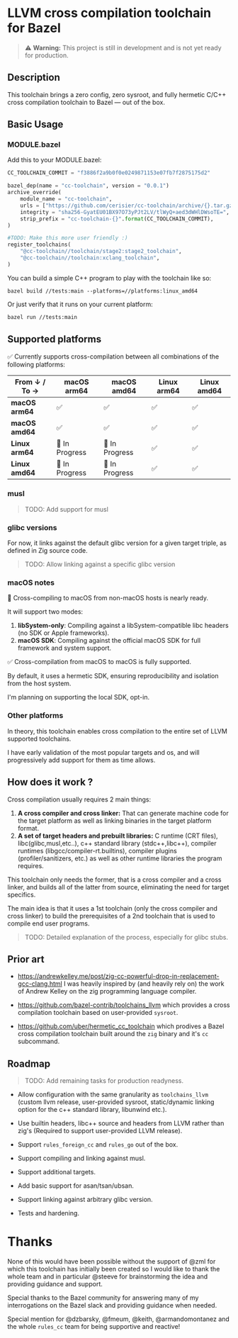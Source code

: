 # LLVM cross compilation toolchain for Bazel

> ⚠️ **Warning:** This project is still in development and is not yet ready for production.

## Description

This toolchain brings a zero config, zero sysroot, and fully hermetic C/C++ cross compilation toolchain to Bazel — out of the box.

## Basic Usage

### MODULE.bazel

Add this to your MODULE.bazel:
```python
CC_TOOLCHAIN_COMMIT = "f3886f2a9b0f0e0249871153e07fb7f2875175d2"

bazel_dep(name = "cc-toolchain", version = "0.0.1")
archive_override(
    module_name = "cc-toolchain",
    urls = ["https://github.com/cerisier/cc-toolchain/archive/{}.tar.gz".format(CC_TOOLCHAIN_COMMIT)],
    integrity = "sha256-GyatEU01BX97O73yPJt2LV/tlWyQ+aed3dWHlDWsoTE=",
    strip_prefix = "cc-toolchain-{}".format(CC_TOOLCHAIN_COMMIT),
)

#TODO: Make this more user friendly :)
register_toolchains(
    "@cc-toolchain//toolchain/stage2:stage2_toolchain",
    "@cc-toolchain//toolchain:xclang_toolchain",
)
```

You can build a simple C++ program to play with the toolchain like so:
```
bazel build //tests:main --platforms=//platforms:linux_amd64
```

Or just verify that it runs on your current platform:
```sh
bazel run //tests:main
```

## Supported platforms

✅ Currently supports cross-compilation between all combinations of the following platforms:

| From ↓ / To → | macOS arm64 | macOS amd64 | Linux arm64 | Linux amd64 |
|---------------|-------------|-------------|-------------|-------------|
| **macOS arm64**  | ✅          | ✅          | ✅          | ✅          |
| **macOS amd64**  | ✅          | ✅          | ✅          | ✅          |
| **Linux arm64**  | 🚧 In Progress   | 🚧 In Progress   | ✅          | ✅          |
| **Linux amd64**  | 🚧 In Progress   | 🚧 In Progress   | ✅          | ✅          |

### musl

> TODO: Add support for musl

### glibc versions

For now, it links against the default glibc version for a given target triple, as defined in Zig source code.

> TODO: Allow linking against a specific glibc version

### macOS notes

🚧 Cross-compiling to macOS from non-macOS hosts is nearly ready.

It will support two modes:

1.	**libSystem-only**: Compiling against a libSystem-compatible libc headers (no SDK or Apple frameworks).
2.	**macOS SDK**: Compiling against the official macOS SDK for full framework and system support.

✅ Cross-compilation from macOS to macOS is fully supported.

By default, it uses a hermetic SDK, ensuring reproducibility and isolation from the host system.

I'm planning on supporting the local SDK, opt-in.

### Other platforms

In theory, this toolchain enables cross compilation to the entire set of LLVM supported toolchains.

I have early validation of the most popular targets and os, and will progressively add support for them as time allows.

## How does it work ?

Cross compilation usually requires 2 main things:
1. **A cross compiler and cross linker:** That can generate machine code for the target platform as well as linking binaries in the target platform format.
2. **A set of target headers and prebuilt libraries:** C runtime (CRT files), libc(glibc,musl,etc..), c++ standard library (stdc++,libc++), compiler runtimes (libgcc/compiler-rt.builtins), compiler plugins (profiler/sanitizers, etc.) as well as other runtime libraries the program requires.

This toolchain only needs the former, that is a cross compiler and a cross linker, and builds all of the latter from source, eliminating the need for target specifics.

The main idea is that it uses a 1st toolchain (only the cross compiler and cross linker) to build the prerequisites of a 2nd toolchain that is used to compile end user programs.

> TODO: Detailed explanation of the process, especially for glibc stubs.

## Prior art

- https://andrewkelley.me/post/zig-cc-powerful-drop-in-replacement-gcc-clang.html I was heavily inspired by (and heavily rely on) the work of Andrew Kelley on the zig programming language compiler.

- https://github.com/bazel-contrib/toolchains_llvm which provides a cross compilation toolchain based on user-provided `sysroot`.

- https://github.com/uber/hermetic_cc_toolchain which prodives a Bazel cross compilation toolchain built around the `zig` binary and it's `cc` subcommand.

## Roadmap

> TODO: Add remaining tasks for production readyness.

- Allow configuration with the same granularity as `toolchains_llvm` (custom llvm release, user-provided sysroot, static/dynamic linking option for the c++ standard library, libunwind etc.).
  
- Use builtin headers, libc++ source and headers from LLVM rather than zig's (Required to support user-provided LLVM release).

- Support `rules_foreign_cc` and `rules_go` out of the box.
- Support compiling and linking against musl.
- Support additional targets.
- Add basic support for asan/tsan/ubsan.
- Support linking against arbitrary glibc version.
- Tests and hardening.

# Thanks

None of this would have been possible without the support of @zml for which this toolchain has initially been created so I would like to thank the whole team and in particular @steeve for brainstorming the idea and providing guidance and support.

Special thanks to the Bazel community for answering many of my interrogations on the Bazel slack and providing guidance when needed.

Special mention for @dzbarsky, @fmeum, @keith, @armandomontanez and the whole `rules_cc` team for being supportive and reactive!

